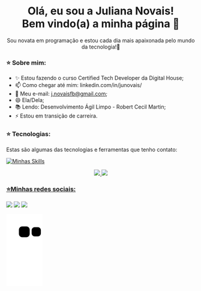 <h1 align='center'>
  Olá, eu sou a Juliana Novais!
  <br/>
  Bem vindo(a) a minha página 💜
</h1>

<p align='center'>
 Sou novata em programação e estou cada dia mais apaixonada pelo mundo da tecnologia!🚀
</p>

### ⭐ Sobre mim:
- ✨ Estou fazendo o curso Certified Tech Developer da Digital House;
- 📫 Como chegar até mim: linkedin.com/in/junovais/
- 📧 Meu e-mail: j.novaisfb@gmail.com;
- 😄 Ela/Dela;
- 📚 Lendo: Desenvolvimento Ágil Limpo - Robert Cecil Martin; 
- ⚡ Estou em transição de carreira.

### ⭐ Tecnologias:

Estas são algumas das tecnologias e ferramentas que tenho contato:

[![Minhas Skills](https://skillicons.dev/icons?i=git,github,vscode,html,css,javascript,bootstrap,java,aws,mysql,sql)](https://skillicons.dev)


<div align="center">
  <a href="https://github.com/JulianaNovais">
  <img height="180em" src="https://github-readme-stats.vercel.app/api?username=JulianaNovais&show_icons=true&theme=dracula&include_all_commits=true&count_private=true"/>
  <img height="180em" src="https://github-readme-stats.vercel.app/api/top-langs/?username=JulianaNovais&layout=compact&langs_count=7&theme=dracula"/>

</div>

### ⭐Minhas redes sociais:

<div> 
 <a href="https://discord.com/channels/@me" target="_blank"><img src="https://img.shields.io/badge/Discord-7289DA?style=for-the-badge&logo=discord&logoColor=white" target="_blank"></a> 
  <a href = "mailto:j.novaisfb@gmail.com"><img src="https://img.shields.io/badge/-Gmail-%23333?style=for-the-badge&logo=gmail&logoColor=white" target="_blank"></a>
  <a href="https://www.linkedin.com/in/junovais/" target="_blank"><img src="https://img.shields.io/badge/-LinkedIn-%230077B5?style=for-the-badge&logo=linkedin&logoColor=white" target="_blank"></a> 


![Snake animation](https://github.com/rafaballerini/rafaballerini/blob/output/github-contribution-grid-snake.svg)
 
</div>
